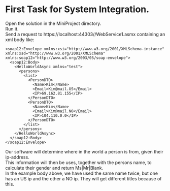 # First Task for System Integration.


Open the solution in the MiniProject directory.\
Run it.\
Send a request to https://localhost:44303//WebService1.asmx containing an xml body like:

```<?xml version="1.0" encoding="utf-8"?>
<soap12:Envelope xmlns:xsi="http://www.w3.org/2001/XMLSchema-instance" xmlns:xsd="http://www.w3.org/2001/XMLSchema" xmlns:soap12="http://www.w3.org/2003/05/soap-envelope">
  <soap12:Body>
    <HelloWorldAsync xmlns="test">
      <persons>
        <list>
          <PersonDTO>
            <Name>Kim</Name>
            <Email>Kim@mail.US</Email>
            <IP>69.162.81.155</IP>
          </PersonDTO>
          <PersonDTO>
            <Name>Kim</Name>
            <Email>Kim@mail.NO</Email>
            <IP>104.110.0.0</IP>
          </PersonDTO>
        </list>
      </persons>
    </HelloWorldAsync>
  </soap12:Body>
</soap12:Envelope>
```
Our software will determine where in the world a person is from, given their ip-address.\
This information will then be uses, together with the persons name, to calculate their gender and return Ms|Mr|Blank.\
In the example body above, we have used the same name twice, but one has an US ip and the other a NO ip. They will get different titles because of this.
